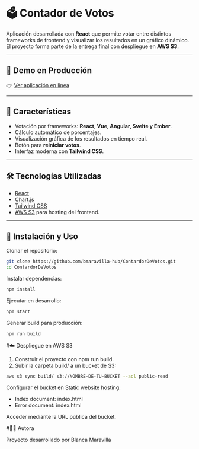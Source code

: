 # 🗳️ Contador de Votos

Aplicación desarrollada con **React** que permite votar entre distintos frameworks de frontend y visualizar los resultados en un gráfico dinámico.  
El proyecto forma parte de la entrega final con despliegue en **AWS S3**.

---

## 🚀 Demo en Producción

👉 [Ver aplicación en línea](https://contador-react.s3.us-east-2.amazonaws.com/index.html)

---

## 📌 Características

- Votación por frameworks: **React, Vue, Angular, Svelte y Ember**.  
- Cálculo automático de porcentajes.  
- Visualización gráfica de los resultados en tiempo real.  
- Botón para **reiniciar votos**.  
- Interfaz moderna con **Tailwind CSS**.  

---

## 🛠️ Tecnologías Utilizadas

- [React](https://reactjs.org/)  
- [Chart.js](https://www.chartjs.org/)  
- [Tailwind CSS](https://tailwindcss.com/)  
- [AWS S3](https://aws.amazon.com/s3/) para hosting del frontend.  

---

## 📂 Instalación y Uso

Clonar el repositorio:

```bash
git clone https://github.com/bmaravilla-hub/ContardorDeVotos.git
cd ContardorDeVotos
```

Instalar dependencias:
```bash
npm install
```

Ejecutar en desarrollo:
```bash
npm start
```


Generar build para producción:
```bash
npm run build
```

#☁️ Despliegue en AWS S3

1. Construir el proyecto con npm run build.
2. Subir la carpeta build/ a un bucket de S3:
```bash
aws s3 sync build/ s3://NOMBRE-DE-TU-BUCKET --acl public-read
```


Configurar el bucket en Static website hosting:

- Index document: index.html
- Error document: index.html

Acceder mediante la URL pública del bucket.

#👩‍💻 Autora

Proyecto desarrollado por Blanca Maravilla

